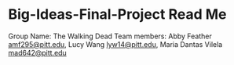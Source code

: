 # Big-Ideas-Final-Project Read Me

Group Name: The Walking Dead
Team members: Abby Feather amf295@pitt.edu, Lucy Wang lyw14@pitt.edu, Maria Dantas Vilela mad642@pitt.edu
